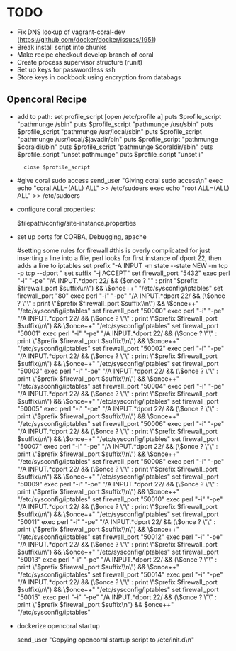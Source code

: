 TODO
===

* Fix DNS lookup of vagrant-coral-dev (https://github.com/docker/docker/issues/1951)
* Break install script into chunks
* Make recipe checkout develop branch of coral
* Create process supervisor structure (runit)
* Set up keys for passwordless ssh
* Store keys in cookbook using encryption from databags

Opencoral Recipe
---
* add to path:
		set profile_script [open /etc/profile a]
		puts $profile_script "pathmunge /sbin"
		puts $profile_script "pathmunge /usr/sbin"
		puts $profile_script "pathmunge /usr/local/sbin"
		puts $profile_script "pathmunge /usr/local/$javadir/bin"
		puts $profile_script "pathmunge $coraldir/bin"
		puts $profile_script "pathmunge $coraldir/sbin"
		puts $profile_script "unset pathmunge"
		puts $profile_script "unset i"

		close $profile_script
* #give coral sudo access
send_user "Giving coral sudo access\n"
exec echo "coral   ALL=(ALL)     ALL" >> /etc/sudoers
exec echo "root   ALL=(ALL)     ALL" >> /etc/sudoers

* configure coral properties:

	$filepath/config/site-instance.properties

* set up ports for CORBA, Debugging, apache

	#setting some rules for firewall
	#this is overly complicated for just inserting a line into a file, perl looks for first instance of dport 22, then adds a line to iptables
	set prefix "-A INPUT -m state --state NEW -m tcp -p tcp --dport "
	set suffix "-j ACCEPT"
	set firewall_port "5432"
	exec perl "-i" "-pe" "/A INPUT.*dport 22/ && (\$once ? \"\" : print \"$prefix $firewall_port $suffix\\n\") && \$once++" "/etc/sysconfig/iptables"
	set firewall_port "80"
	exec perl "-i" "-pe" "/A INPUT.*dport 22/ && (\$once ? \"\" : print \"$prefix $firewall_port $suffix\\n\") && \$once++" "/etc/sysconfig/iptables"
	set firewall_port "50000"
	exec perl "-i" "-pe" "/A INPUT.*dport 22/ && (\$once ? \"\" : print \"$prefix $firewall_port $suffix\\n\") && \$once++" "/etc/sysconfig/iptables"
	set firewall_port "50001"
	exec perl "-i" "-pe" "/A INPUT.*dport 22/ && (\$once ? \"\" : print \"$prefix $firewall_port $suffix\\n\") && \$once++" "/etc/sysconfig/iptables"
	set firewall_port "50002"
	exec perl "-i" "-pe" "/A INPUT.*dport 22/ && (\$once ? \"\" : print \"$prefix $firewall_port $suffix\\n\") && \$once++" "/etc/sysconfig/iptables"
	set firewall_port "50003"
	exec perl "-i" "-pe" "/A INPUT.*dport 22/ && (\$once ? \"\" : print \"$prefix $firewall_port $suffix\\n\") && \$once++" "/etc/sysconfig/iptables"
	set firewall_port "50004"
	exec perl "-i" "-pe" "/A INPUT.*dport 22/ && (\$once ? \"\" : print \"$prefix $firewall_port $suffix\\n\") && \$once++" "/etc/sysconfig/iptables"
	set firewall_port "50005"
	exec perl "-i" "-pe" "/A INPUT.*dport 22/ && (\$once ? \"\" : print \"$prefix $firewall_port $suffix\\n\") && \$once++" "/etc/sysconfig/iptables"
	set firewall_port "50006"
	exec perl "-i" "-pe" "/A INPUT.*dport 22/ && (\$once ? \"\" : print \"$prefix $firewall_port $suffix\\n\") && \$once++" "/etc/sysconfig/iptables"
	set firewall_port "50007"
	exec perl "-i" "-pe" "/A INPUT.*dport 22/ && (\$once ? \"\" : print \"$prefix $firewall_port $suffix\\n\") && \$once++" "/etc/sysconfig/iptables"
	set firewall_port "50008"
	exec perl "-i" "-pe" "/A INPUT.*dport 22/ && (\$once ? \"\" : print \"$prefix $firewall_port $suffix\\n\") && \$once++" "/etc/sysconfig/iptables"
	set firewall_port "50009"
	exec perl "-i" "-pe" "/A INPUT.*dport 22/ && (\$once ? \"\" : print \"$prefix $firewall_port $suffix\\n\") && \$once++" "/etc/sysconfig/iptables"
	set firewall_port "50010"
	exec perl "-i" "-pe" "/A INPUT.*dport 22/ && (\$once ? \"\" : print \"$prefix $firewall_port $suffix\\n\") && \$once++" "/etc/sysconfig/iptables"
	set firewall_port "50011"
	exec perl "-i" "-pe" "/A INPUT.*dport 22/ && (\$once ? \"\" : print \"$prefix $firewall_port $suffix\\n\") && \$once++" "/etc/sysconfig/iptables"
	set firewall_port "50012"
	exec perl "-i" "-pe" "/A INPUT.*dport 22/ && (\$once ? \"\" : print \"$prefix $firewall_port $suffix\\n\") && \$once++" "/etc/sysconfig/iptables"
	set firewall_port "50013"
	exec perl "-i" "-pe" "/A INPUT.*dport 22/ && (\$once ? \"\" : print \"$prefix $firewall_port $suffix\\n\") && \$once++" "/etc/sysconfig/iptables"
	set firewall_port "50014"
	exec perl "-i" "-pe" "/A INPUT.*dport 22/ && (\$once ? \"\" : print \"$prefix $firewall_port $suffix\\n\") && \$once++" "/etc/sysconfig/iptables"
	set firewall_port "50015"
	exec perl "-i" "-pe" "/A INPUT.*dport 22/ && (\$once ? \"\" : print \"$prefix $firewall_port $suffix\\n\") && \$once++" "/etc/sysconfig/iptables"

* dockerize opencoral startup

	send_user "Copying opencoral startup script to /etc/init.d\n"
